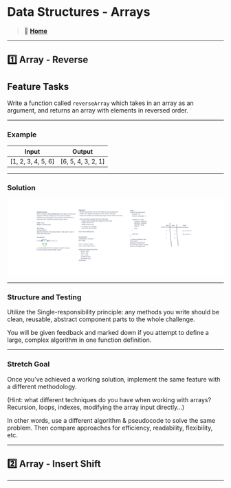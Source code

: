# Data Structures - Arrays

> 🏡 **[**Home**](../README.md)**

---

## 1️⃣ Array - Reverse

## Feature Tasks

Write a function called `reverseArray` which takes in an array as an argument, and returns an array with elements in reversed order.

---

### Example

| Input | Output |
|-------|--------|
| [1, 2, 3, 4, 5, 6] | [6, 5, 4, 3, 2, 1] |

---

### Solution

![Reverse an Array](array-reverse.png)

---

### Structure and Testing

Utilize the Single-responsibility principle: any methods you write should be clean, reusable, abstract component parts to the whole challenge.

You will be given feedback and marked down if you attempt to define a large, complex algorithm in one function definition.

---

### Stretch Goal

Once you’ve achieved a working solution, implement the same feature with a different methodology.

(Hint: what different techniques do you have when working with arrays? Recursion, loops, indexes, modifying the array input directly…)

In other words, use a different algorithm & pseudocode to solve the same problem. Then compare approaches for efficiency, readability, flexibility, etc.

---

## 2️⃣ Array - Insert Shift

---
